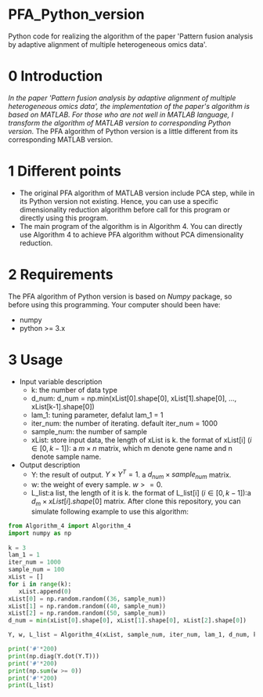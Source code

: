# PFA_Python_version
Python code for realizing the algorithm of the paper 'Pattern fusion analysis by adaptive alignment of multiple heterogeneous omics data'. 


# 0 Introduction
*In the paper 'Pattern fusion analysis by adaptive alignment of multiple heterogeneous omics data', the implementation of the paper's algorithm is based on MATLAB. For those who are not well in MATLAB language, I transform the algorithm of MATLAB version to corresponding Python version.* The PFA algorithm of Python version is a little different from its corresponding MATLAB version. 

# 1 Different points
 * The original PFA algorithm of MATLAB version include PCA step, while in its Python version not existing. Hence, you can use a specific dimensionality reduction algorithm before call for this program or  directly using this program.
 * The main program of the algorithm is in Algorithm 4. You can directly use Algorithm 4 to achieve PFA algorithm without PCA dimensionality reduction.

# 2 Requirements
The PFA algorithm of Python version is based on *Numpy* package, so before using this programming. Your computer should been have:
 * numpy 
 * python >= 3.x
 
 # 3 Usage
  * Input variable description
     * k: the number of data type
     * d_num: d_num = np.min(xList[0].shape[0], xList[1].shape[0], ..., xList[k-1].shape[0])
     * lam_1: tuning parameter, defalut lam_1 = 1
     * iter_num: the number of iterating. default iter_num = 1000
     * sample_num: the number of sample
     * xList: store input data, the length of xList is k. the format of xList[i] ($i\in [0, k-1]$): a $m\times n$ matrix, which m denote gene name and n denote sample name.
  * Output description
     * Y: the result of output. $Y\times Y^{T} = 1$. a $d_{num}\times sample_{num}$ matrix.
     * w: the weight of every sample. $w >= 0$.
     * L_list:a list, the length of it is k. the format of L_list[i] ($i\in [0, k-1]$):a $d_m\times xList[i].shape[0]$ matrix.
 After clone this repository, you can simulate following example to use this algorithm:
 ```python
 from Algorithm_4 import Algorithm_4
 import numpy as np
  
 k = 3
 lam_1 = 1
 iter_num = 1000
 sample_num = 100
 xList = []
 for i in range(k):
    xList.append(0)
 xList[0] = np.random.random((36, sample_num))
 xList[1] = np.random.random((40, sample_num))
 xList[2] = np.random.random((50, sample_num))
 d_num = min(xList[0].shape[0], xList[1].shape[0], xList[2].shape[0])
 
 Y, w, L_list = Algorithm_4(xList, sample_num, iter_num, lam_1, d_num, k)
 
 print('#'*200)
 print(np.diag(Y.dot(Y.T)))
 print('#'*200)
 print(np.sum(w >= 0))
 print('#'*200)
 print(L_list)
 
 ```
 
 
 
